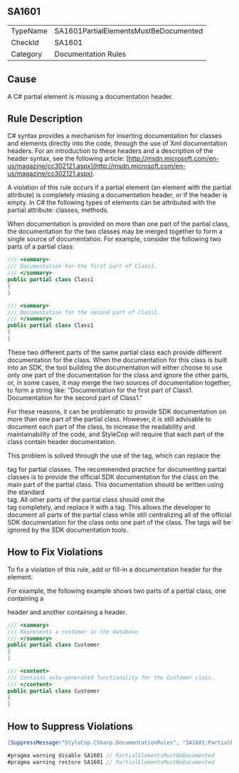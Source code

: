 ﻿## SA1601

<table>
<tr>
  <td>TypeName</td>
  <td>SA1601PartialElementsMustBeDocumented</td>
</tr>
<tr>
  <td>CheckId</td>
  <td>SA1601</td>
</tr>
<tr>
  <td>Category</td>
  <td>Documentation Rules</td>
</tr>
</table>

## Cause

A C# partial element is missing a documentation header.

## Rule Description

C# syntax provides a mechanism for inserting documentation for classes and elements directly into the code, through the use of Xml documentation headers. For an introduction to these headers and a description of the header syntax, see the following article: [http://msdn.microsoft.com/en-us/magazine/cc302121.aspx](http://msdn.microsoft.com/en-us/magazine/cc302121.aspx).

A violation of this rule occurs if a partial element (an element with the partial attribute) is completely missing a documentation header, or if the header is empty. In C# the following types of elements can be attributed with the partial attribute: classes, methods.

When documentation is provided on more than one part of the partial class, the documentation for the two classes may be merged together to form a single source of documentation. For example, consider the following two parts of a partial class:

```csharp
/// <summary>
/// Documentation for the first part of Class1.
/// </summary>
public partial class Class1
{
}

/// <summary>
/// Documentation for the second part of Class1.
/// </summary>
public partial class Class1
{
}
```

These two different parts of the same partial class each provide different documentation for the class. When the documentation for this class is built into an SDK, the tool building the documentation will either choose to use only one part of the documentation for the class and ignore the other parts, or, in some cases, it may merge the two sources of documentation together, to form a string like: "Documentation for the first part of Class1. Documentation for the second part of Class1."

For these reasons, it can be problematic to provide SDK documentation on more than one part of the partial class. However, it is still advisable to document each part of the class, to increase the readability and maintainability of the code, and StyleCop will require that each part of the class contain header documentation.

This problem is solved through the use of the <content> tag, which can replace the <summary> tag for partial classes. The recommended practice for documenting partial classes is to provide the official SDK documentation for the class on the main part of the partial class. This documentation should be written using the standard <summary> tag. All other parts of the partial class should omit the <summary> tag completely, and replace it with a <content> tag. This allows the developer to document all parts of the partial class while still centralizing all of the official SDK documentation for the class onto one part of the class. The <content> tags will be ignored by the SDK documentation tools.

## How to Fix Violations

To fix a violation of this rule, add or fill-in a documentation header for the element.

For example, the following example shows two parts of a partial class, one containing a <summary> header and another containing a <content> header.

```csharp
/// <summary>
/// Represents a customer in the database.
/// </summary>
public partial class Customer
{
}

/// <content>
/// Contains auto-generated functionality for the Customer class.
/// </content>
public partial class Customer
{
}
```

## How to Suppress Violations

```csharp
[SuppressMessage("StyleCop.CSharp.DocumentationRules", "SA1601:PartialElementsMustBeDocumented", Justification = "Reviewed.")]
```

```csharp
#pragma warning disable SA1601 // PartialElementsMustBeDocumented
#pragma warning restore SA1601 // PartialElementsMustBeDocumented
```
